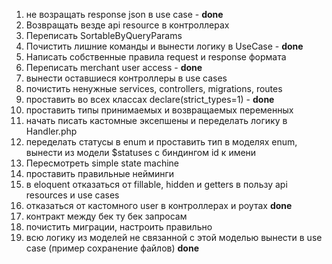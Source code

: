 1. не возращать response json в use case - **done**
2. Возвращать везде api resource в контроллерах
3. Переписать SortableByQueryParams
4. Почистить лишние команды и вынести логику в UseCase - **done**
5. Написать собственные правила request и response формата
6. Переписать merchant user access - **done**
7. вынести оставшиеся контроллеры в use cases
8. почистить ненужные services, controllers, migrations, routes
9. проставить во всех классах declare(strict_types=1) - **done**
10. проставить типы принимаемых и возвращаемых переменных
11. начать писать кастомные эксепшены и переделать логику в Handler.php
12. переделать статусы в enum и проставить тип в моделях enum, вынести из модели $statuses с биндингом id к имени
13. Пересмотреть simple state machine
14. проставить правильные нейминги
15. в eloquent отказаться от fillable, hidden и getters в пользу api resources и use cases
16. отказаться от кастомного user в контроллерах и роутах **done**
17. контракт между бек ту бек запросам
18. почистить миграции, настроить правильно
20. всю логику из моделей не связанной с этой моделью вынести в use case (пример сохранение файлов) **done**
